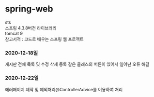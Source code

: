 # spring-web
sts<br/>
스프링 4.3.8버전 라이브러리<br/>
tomcat 9<br/>
참고서적 : 코드로 배우는 스프링 웹 프로젝트
<h3>2020-12-18일</h3>
게시판 전체 목록 및 수정 삭제 등록 같은 클래스의 버튼이 있어서 일어난 오류 해결 
<h3>2020-12-22일</h3>
에러페이지 제작 및 예외처리@ControllerAdvice를 이용하여 처리
